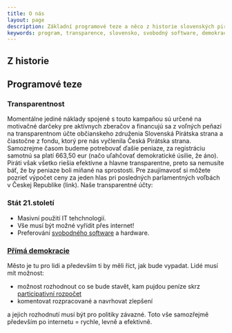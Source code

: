 ```yaml
---
title: O nás
layout: page
description: Základní programové teze a něco z historie slovenských pirátů.
keywords: program, transparence, slovensko, svobodný software, demokracie
---
```

## Z historie



## Programové teze

### Transparentnost

Momentálne jediné náklady spojené s touto kampaňou sú určené na motivačné darčeky  pre aktívnych zberačov a financujú sa z voľných peňazí na transparentnom účte občianskeho združenia Slovenská Pirátska strana a čiastočne z fondu, ktorý pre nás vyčlenila Česká Pirátska strana. Samozrejme časom budeme potrebovať ďašie peniaze, za registráciu samotnú sa platí 663,50 eur (načo uľahčovať demokratické úsilie, že áno). 
Piráti však všetko riešia efektívne a hlavne transparentne, preto sa nemusíte báť, že by peniaze boli míňané na sprostosti. Pre zaujímavosť si môžete pozrieť výpočet ceny za jeden hlas pri posledných parlamentných voľbách v Českej Republike (link).
Naše transparentné účty:



### Stát 21.století

- Masivní použití IT tehchnologií.
- Vše musí být možné vyřídit přes internet!
- Preferování [svobodného software](http://cs.wikipedia.org/wiki/Svobodn%C3%BD_software) a hardware.


### [Přímá demokracie](http://cs.wikipedia.org/wiki/P%C5%99%C3%ADm%C3%A1_demokracie)

Město je tu pro lidi a především ti by měli říct, jak bude vypadat.
Lidé musí mít možnost:

- možnost rozhodnout co se bude stavět, kam pujdou peníze skrz [participativní rozpočet](http://www.participativnirozpocet.cz/)
- komentovat rozpracované a navrhovat zlepšení

a jejich rozhodnutí musí být pro politiky závazné.
Toto vše samozřejmě především po internetu = rychle, levně a efektivně.
